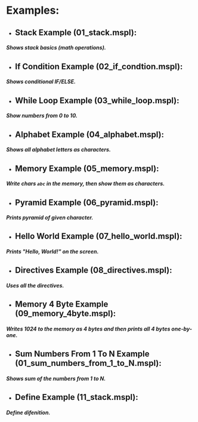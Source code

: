 # Examples:

- ## Stack Example (01_stack.mspl): 
##### Shows stack basics (math operations).
- ## If Condition Example (02_if_condtion.mspl):
##### Shows conditional IF/ELSE.
- ## While Loop Example (03_while_loop.mspl):
##### Show numbers from 0 to 10.
- ## Alphabet Example (04_alphabet.mspl):
##### Shows all alphabet letters as characters.
- ## Memory Example (05_memory.mspl):
##### Write chars `abc` in the memory, then show them as characters.
- ## Pyramid Example (06_pyramid.mspl):
##### Prints pyramid of given character.
- ## Hello World Example (07_hello_world.mspl):
##### Prints "Hello, World!" on the screen.
- ## Directives Example (08_directives.mspl):
##### Uses all the directives.
- ## Memory 4 Byte Example (09_memory_4byte.mspl):
##### Writes 1024 to the memory as 4 bytes and then prints all 4 bytes one-by-one.
- ## Sum Numbers From 1 To N Example (01_sum_numbers_from_1_to_N.mspl):
##### Shows sum of the numbers from 1 to N.
- ## Define Example (11_stack.mspl): 
##### Define difenition.